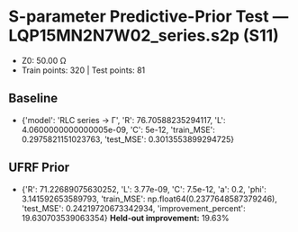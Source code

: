 # S-parameter Predictive-Prior Test — LQP15MN2N7W02_series.s2p (S11)
- Z0: 50.00 Ω
- Train points: 320  |  Test points: 81

## Baseline
- {'model': 'RLC series -> Γ', 'R': 76.70588235294117, 'L': 4.0600000000000005e-09, 'C': 5e-12, 'train_MSE': 0.2975821151023763, 'test_MSE': 0.3013553899294725}

## UFRF Prior
- {'R': 71.22689075630252, 'L': 3.77e-09, 'C': 7.5e-12, 'a': 0.2, 'phi': 3.141592653589793, 'train_MSE': np.float64(0.2377648587379246), 'test_MSE': 0.24219720673342934, 'improvement_percent': 19.630703539063354}
**Held-out improvement:** 19.63%
